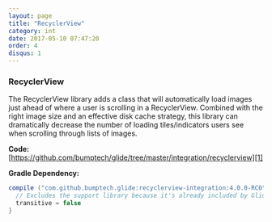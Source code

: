 ```yaml
---
layout: page
title: "RecyclerView"
category: int
date: 2017-05-10 07:47:20
order: 4
disqus: 1
---
```


### RecyclerView
The RecyclerView library adds a class that will automatically load images just ahead of where a user is scrolling in a RecyclerView. Combined with the right image size and an effective disk cache strategy, this library can dramatically decrease the number of loading tiles/indicators users see when scrolling through lists of images.

**Code:**
[https://github.com/bumptech/glide/tree/master/integration/recyclerview][1]

**Gradle Dependency:**
```groovy
compile ("com.github.bumptech.glide:recyclerview-integration:4.0.0-RC0") {
  // Excludes the support library because it's already included by Glide.
  transitive = false
}
```

[1]: https://github.com/bumptech/glide/tree/master/integration/recyclerview
